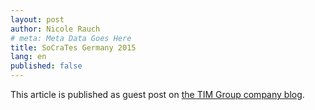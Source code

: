 ```yaml
---
layout: post
author: Nicole Rauch
# meta: Meta Data Goes Here
title: SoCraTes Germany 2015
lang: en
published: false
---
```


This article is published as guest post on [the TIM Group company blog](http://www.timgroup.com).
